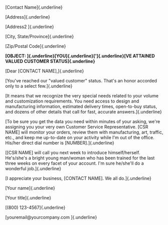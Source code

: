 [Contact Name]{.underline}

[Address]{.underline}

[Address2 ]{.underline}

[City, State/Province]{.underline}

[Zip/Postal Code]{.underline}

**[OBJECT: ]{.underline}[YOU]{.underline}[']{.underline}[VE ATTAINED
VALUED CUSTOMER STATUS]{.underline}**

[Dear \[CONTACT NAME\],]{.underline}

[You've reached our "valued customer" status. That's an honor accorded
only to a select few.]{.underline}

[It means that we recognize the very special needs related to your
volume and customization requirements. You need access to design and
manufacturing information, estimated delivery times, open-to-buy status,
and dozens of other details that call for fast, accurate
answers.]{.underline}

[To be sure you get the data you need within minutes of your asking,
we're assigning you your very own Customer Service Representative. \[CSR
NAME\] will monitor your orders, review them with manufacturing, art,
traffic, etc., and keep me up-to-date on your activity while I'm out of
the office. His/her direct dial number is \[NUMBER\].]{.underline}

[\[CSR NAME\] will call you next week to introduce himself/herself.
He's/she's a bright young man/woman who has been trained for the last
three weeks on every facet of your account. I'm sure he/she'll do a
wonderful job.]{.underline}

[I appreciate your business, \[CONTACT NAME\]. We all do.]{.underline}

[Your name]{.underline}

[Your title]{.underline}

[(800) 123-4567]{.underline}

[youremail\@yourcompany.com ]{.underline}
